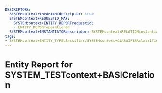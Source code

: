 ```yaml
---
DESCRIPTORS:
  SYSTEMcontext+INVARIANTdescriptor: true
  SYSTEMcontext+REQUESTID_MAP:
    SYSTEMcontext+ENTITY_REPORTrequestid:
    - ENTITY_REPORToperationid
  SYSTEMcontext+INSTANTIATORdescriptor: SYSTEMcontext+RELATIONinstantiator
tags:
- SYSTEMcontext+ENTITY_TYPEclassifier/SYSTEMcontext+CLASSIFIERclassifier_value
---
```

# Entity Report for SYSTEM_TESTcontext+BASICrelation

